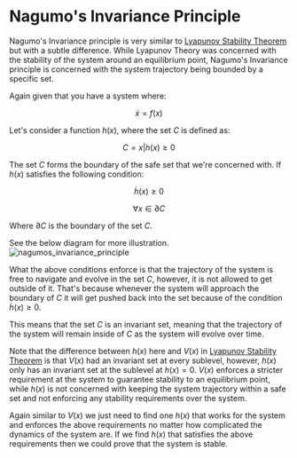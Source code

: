 # Nagumo's Invariance Principle

Nagumo's Invariance principle is very similar to [Lyapunov Stability Theorem](lyapunov_theory.md) but with a subtle difference. While Lyapunov Theory was concerned with the stability of the system around an equilibrium point, Nagumo's Invariance principle is concerned with the system trajectory being bounded by a specific set.

Again given that you have a system where:

$$
\dot{x} = f(x)
$$

Let's consider a function $h(x)$, where the set $C$ is defined as:

$$
C = {x | h(x) \geq 0}
$$

The set $C$ forms the boundary of the safe set that we're concerned with. If $h(x)$ satisfies the following condition:

$$
\dot{h}(x) \geq 0
$$

$$
\forall x \in \partial{C}
$$

Where $\partial{C}$ is the boundary of the set $C$.

See the below diagram for more illustration.
![nagumos_invariance_principle](../diagrams/exported/nagumos_invariance_principle.png)

What the above conditions enforce is that the trajectory of the system is free to navigate and evolve in the set $C$, however, it is not allowed to get outside of it. That's because whenever the system will approach the boundary of $C$ it will get pushed back into the set because of the condition $\dot{h}(x) \geq 0$.

This means that the set $C$ is an invariant set, meaning that the trajectory of the system will remain inside of $C$ as the system will evolve over time.

Note that the difference between $h(x)$ here and $V(x)$ in [Lyapunov Stability Theorem](lyapunov_theory.md) is that $V(x)$ had an invariant set at every sublevel, however, $h(x)$ only has an invariant set at the sublevel at $h(x) = 0$. $V(x)$ enforces a stricter requirement at the system to guarantee stability to an equilibrium point, while $h(x)$ is not concerned with keeping the system trajectory within a safe set and not enforcing any stability requirements over the system.

Again similar to $V(x)$ we just need to find one $h(x)$ that works for the system and enforces the above requirements no matter how complicated the dynamics of the system are. If we find $h(x)$ that satisfies the above requirements then we could prove that the system is stable.
